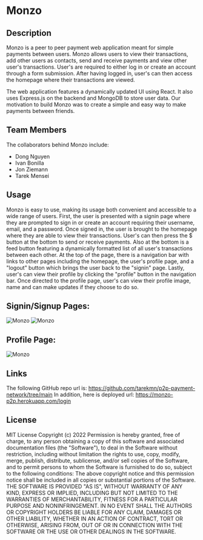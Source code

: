 # Monzo

## Description

Monzo is a peer to peer payment web application meant for simple payments between users. Monzo allows users to view their transactions, add other users as contacts, send and receive payments and view other user's transactions. User's are required to either log in or create an account through a form submission. After having logged in, user's can then access the homepage where their transactions are viewed.

The web application features a dynamically updated UI using React. It also uses Express.js on the backend and MongoDB to store user data. Our motivation to build Monzo was to create a simple and easy way to make payments between friends.

## Team Members

The collaborators behind Monzo include:

- Dong Nguyen
- Ivan Bonilla
- Jon Ziemann
- Tarek Mensei

## Usage

Monzo is easy to use, making its usage both convenient and accessible to a wide range of users. First, the user is presented with a signin page where they are prompted to sign in or create an account requiring their username, email, and a password. Once signed in, the user is brought to the homepage where they are able to view their transactions. User's can then press the $ button at the bottom to send or receive payments. Also at the bottom is a feed button featuring a dynamically formatted list of all user's transactions between each other. At the top of the page, there is a navigation bar with links to other pages including the homepage, the user's profile page, and a "logout" button which brings the user back to the "signin" page. Lastly, user's can view their profile by clicking the "profile" button in the navigation bar. Once directed to the profile page, user's can view their profile image, name and can make updates if they choose to do so.

## Signin/Signup Pages:

![Monzo]()
![Monzo]()

## Profile Page:

![Monzo]()

## Links

The following GitHub repo url is:
https://github.com/tarekmn/p2p-payment-network/tree/main
In addition, here is deployed url:
https://monzo-p2p.herokuapp.com/login

## License

MIT License
Copyright (c) 2022
Permission is hereby granted, free of charge, to any person obtaining a copy
of this software and associated documentation files (the "Software"), to deal
in the Software without restriction, including without limitation the rights
to use, copy, modify, merge, publish, distribute, sublicense, and/or sell
copies of the Software, and to permit persons to whom the Software is
furnished to do so, subject to the following conditions:
The above copyright notice and this permission notice shall be included in all
copies or substantial portions of the Software.
THE SOFTWARE IS PROVIDED "AS IS", WITHOUT WARRANTY OF ANY KIND, EXPRESS OR
IMPLIED, INCLUDING BUT NOT LIMITED TO THE WARRANTIES OF MERCHANTABILITY,
FITNESS FOR A PARTICULAR PURPOSE AND NONINFRINGEMENT. IN NO EVENT SHALL THE
AUTHORS OR COPYRIGHT HOLDERS BE LIABLE FOR ANY CLAIM, DAMAGES OR OTHER
LIABILITY, WHETHER IN AN ACTION OF CONTRACT, TORT OR OTHERWISE, ARISING FROM,
OUT OF OR IN CONNECTION WITH THE SOFTWARE OR THE USE OR OTHER DEALINGS IN THE
SOFTWARE.

